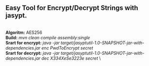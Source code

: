 ## Easy Tool for Encrypt/Decrypt Strings with jasypt. ##
\
**Algoritm:** AES256\
**Build:** *mvn clean compile assembly:single* \
**Srart for encrypt:** *java -jar target/jasyptutil-1.0-SNAPSHOT-jar-with-dependencies.jar enc PwdToEncrypt secret* \
**Srart for decrypt:** *java -jar target/jasyptutil-1.0-SNAPSHOT-jar-with-dependencies.jar dec X334XeSe3223e secret* \



